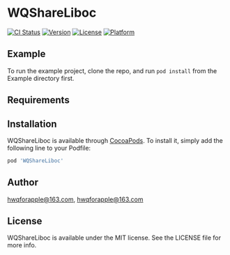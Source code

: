 # WQShareLiboc

[![CI Status](https://img.shields.io/travis/hwqforapple@163.com/WQShareLiboc.svg?style=flat)](https://travis-ci.org/hwqforapple@163.com/WQShareLiboc)
[![Version](https://img.shields.io/cocoapods/v/WQShareLiboc.svg?style=flat)](https://cocoapods.org/pods/WQShareLiboc)
[![License](https://img.shields.io/cocoapods/l/WQShareLiboc.svg?style=flat)](https://cocoapods.org/pods/WQShareLiboc)
[![Platform](https://img.shields.io/cocoapods/p/WQShareLiboc.svg?style=flat)](https://cocoapods.org/pods/WQShareLiboc)

## Example

To run the example project, clone the repo, and run `pod install` from the Example directory first.

## Requirements

## Installation

WQShareLiboc is available through [CocoaPods](https://cocoapods.org). To install
it, simply add the following line to your Podfile:

```ruby
pod 'WQShareLiboc'
```

## Author

hwqforapple@163.com, hwqforapple@163.com

## License

WQShareLiboc is available under the MIT license. See the LICENSE file for more info.
